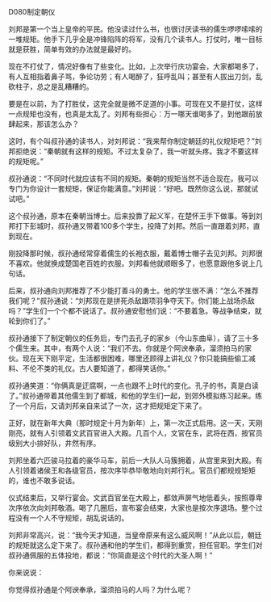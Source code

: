 D080制定朝仪

刘邦是第一个当上皇帝的平民。他没读过什么书，也很讨厌读书的儒生啰啰嗦嗦的一堆规矩。他手下几乎全是冲锋陷阵的将军，没有几个读书人。打仗时，唯一目标就是获胜，简单有效的办法就是最好的。

现在不打仗了，情况好像有了些变化。比如，上次举行庆功宴会，大家都喝多了，有人互相指着鼻子骂，争论功劳；有人喝醉了，狂呼乱叫；甚至有人拔出刀剑，乱砍柱子，总之是乱糟糟的。

要是在以前，为了打胜仗，这完全就是微不足道的小事。可现在又不是打仗，这样一点规矩也没有，也真是太乱了。刘邦有些担心：万一哪天谁喝多了，到他跟前放肆起来，那该怎么办？

这时，有个叫叔孙通的读书人，对刘邦说：“我来帮你制定朝廷的礼仪规矩吧？”刘邦拒绝说：“秦朝就有这样的规矩。不过太复杂了，我一听就头疼。我才不要这样的规矩呢。”

叔孙通说：“不同时代就应该有不同的规矩。秦朝的规矩当然不适合现在。我可以专门为你设计一套规矩，保证你能满意。”刘邦说：“好吧。既然你这么说，那就试试吧。”

这个叔孙通，原本在秦朝当博士。后来投靠了起义军，在楚怀王手下做事。等到刘邦打下彭城时，叔孙通又带着100多个学生，投降了刘邦。然后一直跟着刘邦，直到现在。

刚投降那时候，叔孙通经常穿着儒生的长袍衣服，戴着博士帽子去见刘邦。刘邦很不喜欢。他就换成楚国老百姓的衣服。刘邦看他就顺眼多了，也愿意跟他多说上几句话。

后来，叔孙通向刘邦推荐了不少能打善斗的勇士。他的学生很不满：“怎么不推荐我们呢？”叔孙通说：“刘邦现在是拼死杀敌跟项羽争夺天下。你们能上战场杀敌吗？”学生们一个个都不说话了。叔孙通安慰他们说：“不要着急。等战争结束，就轮到你们了。”

叔孙通接下了制定朝仪的任务后，专门去孔子的家乡（今山东曲阜），请了三十多个儒生来。其中，有两个人说：“我们不去。你就是个阿谀奉承，溜须拍马的家伙。现在天下刚平定，生活都很困难，哪里还顾得上讲礼仪？你只能搞些偷工减料、不伦不类的礼仪。古人要知道了，都得笑话你。”

叔孙通笑道：“你俩真是迂腐啊，一点也跟不上时代的变化。孔子的书，真是白读了。”叔孙通带着其他儒生到了都城，和他的学生们一起，到郊外模拟练习起来。练了一个月后，又请刘邦亲自来试了一次，这才把规矩定下来了。

正好，就在新年大典（那时规定十月为新年）上，第一次正式启用。这一天，天刚刚亮，就有人引领着文武百官进入大殿。几百个人，文官在东，武将在西，按官员级别大小排好队，井然有序。

刘邦坐着六匹骏马拉着的豪华马车，前后一大队人马簇拥着，从宫里来到大殿。有人引领着诸侯王和各级官员，按次序毕恭毕敬地向刘邦行礼。官员们都规规矩矩的，谁也不敢多说话。

仪式结束后，又举行宴会。文武百官坐在大殿上，都敛声屏气地低着头，按照尊卑次序依次向刘邦敬酒。喝了几圈后，宣布宴会结束，大家也是按次序退场。整个过程没有一个人不守规矩，胡乱说话的。

刘邦非常高兴，说：“我今天才知道，当皇帝原来有这么威风啊！”从此以后，朝廷的规矩就这么定下来了。叔孙通和他的学生们，都得到重赏，担任官职。学生们对叔孙通佩服的五体投地，都说：“你简直是这个时代的大圣人啊！”

你来说说：

你觉得叔孙通是个阿谀奉承，溜须拍马的人吗？为什么呢？



